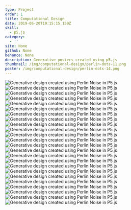 ```yaml
---
type: Project
order: 1
title: Computational Design
date: 2019-06-20T19:15:15.159Z
skill:
  - p5.js
category:
  - ''
site: None
github: None
behance: None
description: Generative posters created using p5.js
thumbnail: /img/computational-design/perlin-dots-11.png
poster: /img/computational-design/perlin-dots-14.png
---
```

<div class="work-images">
  <div class="work-image-grid">
    <img src="/img/computational-design/perlin-dots-1.png" alt="Generative design created using Perlin Noise in P5.js">
    <img src="/img/computational-design/perlin-dots-2.png" alt="Generative design created using Perlin Noise in P5.js">
    <img src="/img/computational-design/perlin-dots-3.png" alt="Generative design created using Perlin Noise in P5.js">
    <img src="/img/computational-design/perlin-dots-4.png" alt="Generative design created using Perlin Noise in P5.js">
    <img src="/img/computational-design/perlin-dots-5.png" alt="Generative design created using Perlin Noise in P5.js">
    <img src="/img/computational-design/perlin-dots-6.png" alt="Generative design created using Perlin Noise in P5.js">
    <img src="/img/computational-design/perlin-dots-7.png" alt="Generative design created using Perlin Noise in P5.js">
    <img src="/img/computational-design/perlin-dots-8.png" alt="Generative design created using Perlin Noise in P5.js">
    <img src="/img/computational-design/perlin-dots-9.png" alt="Generative design created using Perlin Noise in P5.js">
    <img src="/img/computational-design/perlin-dots-10.png" alt="Generative design created using Perlin Noise in P5.js">
    <img src="/img/computational-design/perlin-dots-11.png" alt="Generative design created using Perlin Noise in P5.js">
    <img src="/img/computational-design/perlin-dots-12.png" alt="Generative design created using Perlin Noise in P5.js">
    <img src="/img/computational-design/perlin-dots-13.png" alt="Generative design created using Perlin Noise in P5.js">
    <img src="/img/computational-design/perlin-dots-14.png" alt="Generative design created using Perlin Noise in P5.js">
    <img src="/img/computational-design/perlin-dots-15.png" alt="Generative design created using Perlin Noise in P5.js">
    <img src="/img/computational-design/perlin-dots-16.png" alt="Generative design created using Perlin Noise in P5.js">
    <img src="/img/computational-design/perlin-dots-17.png" alt="Generative design created using Perlin Noise in P5.js">
    <img src="/img/computational-design/perlin-dots-18.png" alt="Generative design created using Perlin Noise in P5.js">
    <img src="/img/computational-design/perlin-dots-19.png" alt="Generative design created using Perlin Noise in P5.js">
    <img src="/img/computational-design/perlin-dots-20.png" alt="Generative design created using Perlin Noise in P5.js">
    <img src="/img/computational-design/perlin-dots-21.png" alt="Generative design created using Perlin Noise in P5.js">
    <img src="/img/computational-design/perlin-dots-22.png" alt="Generative design created using Perlin Noise in P5.js">
    <img src="/img/computational-design/perlin-dots-23.png" alt="Generative design created using Perlin Noise in P5.js">
    <img src="/img/computational-design/perlin-dots-24.png" alt="Generative design created using Perlin Noise in P5.js">
  </div>
</div>
